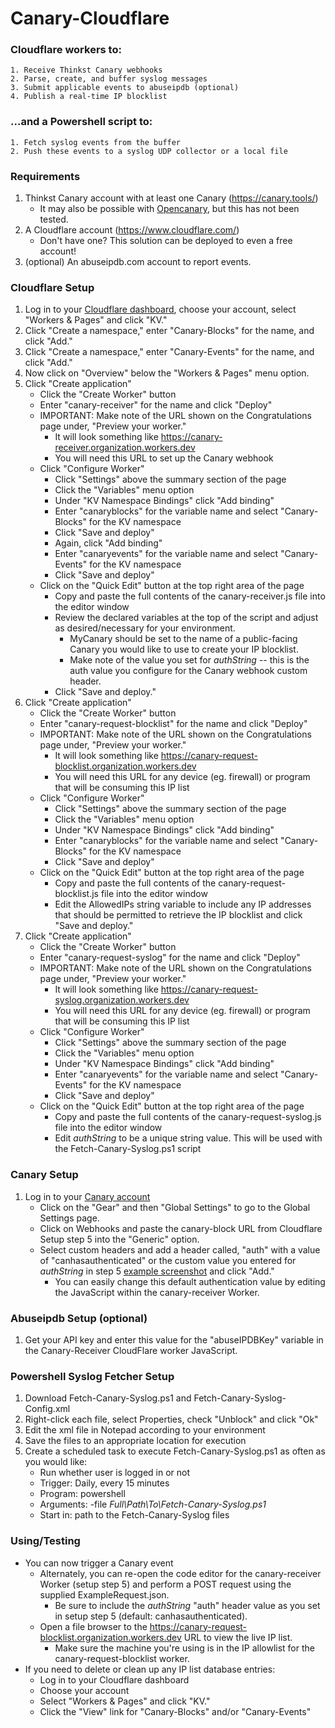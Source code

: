 # Canary-Cloudflare
### Cloudflare workers to:
    1. Receive Thinkst Canary webhooks
    2. Parse, create, and buffer syslog messages
    3. Submit applicable events to abuseipdb (optional)
    4. Publish a real-time IP blocklist
### ...and a Powershell script to:
    1. Fetch syslog events from the buffer
    2. Push these events to a syslog UDP collector or a local file
    
### Requirements
1. Thinkst Canary account with at least one Canary (https://canary.tools/)
   - It may also be possible with [Opencanary](https://github.com/thinkst/opencanary), but this has not been tested.  
2. A Cloudflare account (https://www.cloudflare.com/)
   - Don't have one?  This solution can be deployed to even a free account!
3. (optional) An abuseipdb.com account to report events.  
### Cloudflare Setup
1. Log in to your [Cloudflare dashboard](https://dash.cloudflare.com), choose your account, select "Workers & Pages" and click "KV."  
2. Click "Create a namespace," enter "Canary-Blocks" for the name, and click "Add."  
3. Click "Create a namespace," enter "Canary-Events" for the name, and click "Add."  
4. Now click on "Overview" below the "Workers & Pages" menu option.  
5. Click "Create application"  
    - Click the "Create Worker" button  
    - Enter "canary-receiver" for the name and click "Deploy"  
    - IMPORTANT: Make note of the URL shown on the Congratulations page under, "Preview your worker."  
      - It will look something like https://canary-receiver.organization.workers.dev  
      - You will need this URL to set up the Canary webhook  
    - Click "Configure Worker"  
      - Click "Settings" above the summary section of the page  
      - Click the "Variables" menu option  
      - Under "KV Namespace Bindings" click "Add binding"  
      - Enter "canaryblocks" for the variable name and select "Canary-Blocks" for the KV namespace  
      - Click "Save and deploy"  
      - Again, click "Add binding"  
      - Enter "canaryevents" for the variable name and select "Canary-Events" for the KV namespace  
      - Click "Save and deploy"  
    - Click on the "Quick Edit" button at the top right area of the page  
      - Copy and paste the full contents of the canary-receiver.js file into the editor window  
      - Review the declared variables at the top of the script and adjust as desired/necessary for your environment.  
        - MyCanary should be set to the name of a public-facing Canary you would like to use to create your IP blocklist.
        - Make note of the value you set for _authString_ -- this is the auth value you configure for the Canary webhook custom header.
      - Click "Save and deploy."  
6. Click "Create application"  
    - Click the "Create Worker" button  
    - Enter "canary-request-blocklist" for the name and click "Deploy"
    - IMPORTANT: Make note of the URL shown on the Congratulations page under, "Preview your worker."  
      - It will look something like https://canary-request-blocklist.organization.workers.dev  
      - You will need this URL for any device (eg. firewall) or program that will be consuming this IP list  
    - Click "Configure Worker"  
      - Click "Settings" above the summary section of the page  
      - Click the "Variables" menu option  
      - Under "KV Namespace Bindings" click "Add binding"  
      - Enter "canaryblocks" for the variable name and select "Canary-Blocks" for the KV namespace  
      - Click "Save and deploy"  
   - Click on the "Quick Edit" button at the top right area of the page  
     - Copy and paste the full contents of the canary-request-blocklist.js file into the editor window
     - Edit the AllowedIPs string variable to include any IP addresses that should be permitted to retrieve the IP blocklist and click "Save and deploy."
7. Click "Create application"  
    - Click the "Create Worker" button  
    - Enter "canary-request-syslog" for the name and click "Deploy"
    - IMPORTANT: Make note of the URL shown on the Congratulations page under, "Preview your worker."  
      - It will look something like https://canary-request-syslog.organization.workers.dev  
      - You will need this URL for any device (eg. firewall) or program that will be consuming this IP list  
    - Click "Configure Worker"  
      - Click "Settings" above the summary section of the page  
      - Click the "Variables" menu option  
      - Under "KV Namespace Bindings" click "Add binding"  
      - Enter "canaryevents" for the variable name and select "Canary-Events" for the KV namespace  
      - Click "Save and deploy"  
   - Click on the "Quick Edit" button at the top right area of the page  
     - Copy and paste the full contents of the canary-request-syslog.js file into the editor window
     - Edit _authString_ to be a unique string value.  This will be used with the Fetch-Canary-Syslog.ps1 script
### Canary Setup
1. Log in to your [Canary account](https://canary.tools)  
    - Click on the "Gear" and then "Global Settings" to go to the Global Settings page.  
    - Click on Webhooks and paste the canary-block URL from Cloudflare Setup step 5 into the "Generic" option.  
    - Select custom headers and add a header called, "auth" with a value of "canhasauthenticated" or the custom value you entered for _authString_ in step 5 [example screenshot](https://github.com/Xorlent/Canary-Cloudflare/blob/main/CanaryWebhookConfig.png) and click "Add."  
      - You can easily change this default authentication value by editing the JavaScript within the canary-receiver Worker.
### Abuseipdb Setup (optional)
1. Get your API key and enter this value for the "abuseIPDBKey" variable in the Canary-Receiver CloudFlare worker JavaScript.  
### Powershell Syslog Fetcher Setup
1. Download Fetch-Canary-Syslog.ps1 and Fetch-Canary-Syslog-Config.xml  
2. Right-click each file, select Properties, check "Unblock" and click "Ok"  
3. Edit the xml file in Notepad according to your environment  
4. Save the files to an appropriate location for execution  
5. Create a scheduled task to execute Fetch-Canary-Syslog.ps1 as often as you would like:
   - Run whether user is logged in or not  
   - Trigger: Daily, every 15 minutes  
   - Program: powershell  
   - Arguments: -file _Full\Path\To\Fetch-Canary-Syslog.ps1_  
   - Start in: path to the Fetch-Canary-Syslog files  

### Using/Testing
- You can now trigger a Canary event  
  - Alternately, you can re-open the code editor for the canary-receiver Worker (setup step 5) and perform a POST request using the supplied ExampleRequest.json.  
    - Be sure to include the _authString_ "auth" header value as you set in setup step 5 (default: canhasauthenticated).  
  - Open a file browser to the https://canary-request-blocklist.organization.workers.dev URL to view the live IP list.
    - Make sure the machine you're using is in the IP allowlist for the canary-request-blocklist worker.  
- If you need to delete or clean up any IP list database entries:  
  - Log in to your Cloudflare dashboard  
  - Choose your account  
  - Select "Workers & Pages" and click "KV."  
  - Click the "View" link for "Canary-Blocks" and/or "Canary-Events"  
